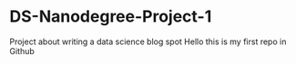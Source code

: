# DS-Nanodegree-Project-1
Project about writing a data science blog spot
Hello this is my first repo in Github
